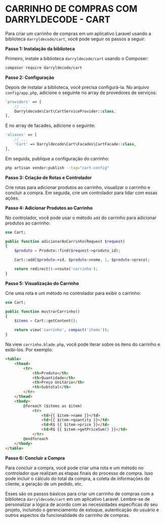 # CARRINHO DE COMPRAS COM DARRYLDECODE - CART
Para criar um carrinho de compras em um aplicativo Laravel usando a biblioteca `darryldecode/cart`, você pode seguir os passos a seguir:

**Passo 1: Instalação da biblioteca**

Primeiro, instale a biblioteca `darryldecode/cart` usando o Composer:

```bash
composer require darryldecode/cart
```

**Passo 2: Configuração**

Depois de instalar a biblioteca, você precisa configurá-la. No arquivo `config/app.php`, adicione o seguinte no array de provedores de serviços:

```php
'providers' => [
    // ...
    Darryldecode\Cart\CartServiceProvider::class,
],
```

E no array de facades, adicione o seguinte:

```php
'aliases' => [
    // ...
    'Cart' => Darryldecode\Cart\Facades\CartFacade::class,
],
```

Em seguida, publique a configuração do carrinho:

```bash
php artisan vendor:publish --tag="cart-config"
```

**Passo 3: Criação de Rotas e Controlador**

Crie rotas para adicionar produtos ao carrinho, visualizar o carrinho e concluir a compra. Em seguida, crie um controlador para lidar com essas ações.

**Passo 4: Adicionar Produtos ao Carrinho**

No controlador, você pode usar o método `add` do carrinho para adicionar produtos ao carrinho:

```php
use Cart;

public function adicionarAoCarrinho(Request $request)
{
    $produto = Produto::find($request->produto_id);

    Cart::add($produto->id, $produto->nome, 1, $produto->preco);

    return redirect()->route('carrinho');
}
```

**Passo 5: Visualização do Carrinho**

Crie uma rota e um método no controlador para exibir o carrinho:

```php
use Cart;

public function mostrarCarrinho()
{
    $items = Cart::getContent();

    return view('carrinho', compact('items'));
}
```

Na view `carrinho.blade.php`, você pode iterar sobre os itens do carrinho e exibi-los. Por exemplo:

```html
<table>
    <thead>
        <tr>
            <th>Produto</th>
            <th>Quantidade</th>
            <th>Preço Unitário</th>
            <th>Subtotal</th>
        </tr>
    </thead>
    <tbody>
        @foreach ($items as $item)
            <tr>
                <td>{{ $item->name }}</td>
                <td>{{ $item->quantity }}</td>
                <td>R$ {{ $item->price }}</td>
                <td>R$ {{ $item->getPriceSum() }}</td>
            </tr>
        @endforeach
    </tbody>
</table>
```

**Passo 6: Concluir a Compra**

Para concluir a compra, você pode criar uma rota e um método no controlador que realizam as etapas finais do processo de compra. Isso pode incluir o cálculo do total da compra, a coleta de informações do cliente, a geração de um pedido, etc.

Esses são os passos básicos para criar um carrinho de compras com a biblioteca `darryldecode/cart` em um aplicativo Laravel. Lembre-se de personalizar a lógica de acordo com as necessidades específicas do seu projeto, incluindo o gerenciamento de estoque, autenticação do usuário e outros aspectos da funcionalidade do carrinho de compras.